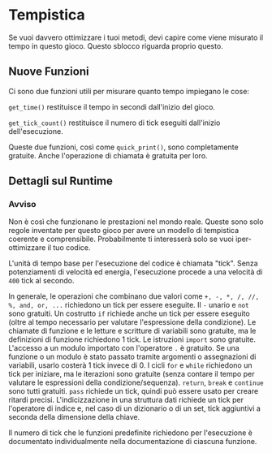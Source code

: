 # Tempistica
Se vuoi davvero ottimizzare i tuoi metodi, devi capire come viene misurato il tempo in questo gioco. Questo sblocco riguarda proprio questo.

## Nuove Funzioni
Ci sono due funzioni utili per misurare quanto tempo impiegano le cose:

`get_time()` restituisce il tempo in secondi dall'inizio del gioco.

`get_tick_count()` restituisce il numero di tick eseguiti dall'inizio dell'esecuzione.

Queste due funzioni, così come `quick_print()`, sono completamente gratuite. Anche l'operazione di chiamata è gratuita per loro.

## Dettagli sul Runtime

### Avviso
Non è così che funzionano le prestazioni nel mondo reale. Queste sono solo regole inventate per questo gioco per avere un modello di tempistica coerente e comprensibile.
Probabilmente ti interesserà solo se vuoi iper-ottimizzare il tuo codice.


L'unità di tempo base per l'esecuzione del codice è chiamata "tick". Senza potenziamenti di velocità ed energia, l'esecuzione procede a una velocità di `400` tick al secondo.

In generale, le operazioni che combinano due valori come `+, -, *, /, //, %, and, or, ...` richiedono un tick per essere eseguite.
Il `-` unario e `not` sono gratuiti.
Un costrutto `if` richiede anche un tick per essere eseguito (oltre al tempo necessario per valutare l'espressione della condizione).
Le chiamate di funzione e le letture e scritture di variabili sono gratuite, ma le definizioni di funzione richiedono 1 tick.
Le istruzioni `import` sono gratuite.
L'accesso a un modulo importato con l'operatore `.` è gratuito.
Se una funzione o un modulo è stato passato tramite argomenti o assegnazioni di variabili, usarlo costerà 1 tick invece di 0.
I cicli `for` e `while` richiedono un tick per iniziare, ma le iterazioni sono gratuite (senza contare il tempo per valutare le espressioni della condizione/sequenza).
`return`, `break` e `continue` sono tutti gratuiti.
`pass` richiede un tick, quindi può essere usato per creare ritardi precisi.
L'indicizzazione in una struttura dati richiede un tick per l'operatore di indice e, nel caso di un dizionario o di un set, tick aggiuntivi a seconda della dimensione della chiave.

Il numero di tick che le funzioni predefinite richiedono per l'esecuzione è documentato individualmente nella documentazione di ciascuna funzione.